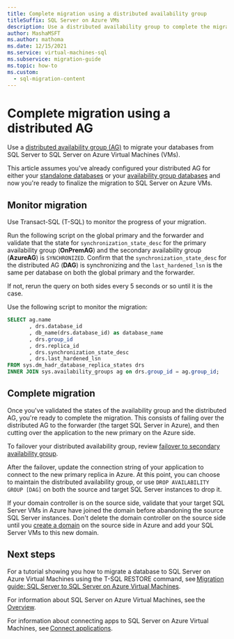 ```yaml
---
title: Complete migration using a distributed availability group
titleSuffix: SQL Server on Azure VMs
description: Use a distributed availability group to complete the migration of your SQL Server databases to SQL Server on Azure VMs.
author: MashaMSFT
ms.author: mathoma
ms.date: 12/15/2021
ms.service: virtual-machines-sql
ms.subservice: migration-guide
ms.topic: how-to
ms.custom:
  - sql-migration-content
---
```

# Complete migration using a distributed AG

Use a [distributed availability group (AG)](/sql/database-engine/availability-groups/windows/distributed-availability-groups) to migrate your databases from SQL Server to SQL Server on Azure Virtual Machines (VMs). 

This article assumes you've already configured your distributed AG for either your [standalone databases](sql-server-distributed-availability-group-migrate-standalone-instance.md) or your [availability group databases](sql-server-distributed-availability-group-migrate-ag.md) and now you're ready to finalize the migration to SQL Server on Azure VMs. 

## Monitor migration

Use Transact-SQL (T-SQL) to monitor the progress of your migration. 

Run the following script on the global primary and the forwarder and validate that the state  for `synchronization_state_desc` for the primary availability group (**OnPremAG**) and the secondary availability group (**AzureAG**) is `SYNCHRONIZED`. Confirm that the `synchronization_state_desc` for the distributed AG (**DAG**) is synchronizing and the `last_hardened_lsn` is the same per database on both the global primary and the forwarder. 

If not, rerun the query on both sides every 5 seconds or so until it is the case. 

Use the following script to monitor the migration:

```sql
SELECT ag.name 
       , drs.database_id 
       , db_name(drs.database_id) as database_name 
       , drs.group_id 
       , drs.replica_id 
       , drs.synchronization_state_desc 
       , drs.last_hardened_lsn   
FROM sys.dm_hadr_database_replica_states drs  
INNER JOIN sys.availability_groups ag on drs.group_id = ag.group_id; 
```

## Complete migration 

Once you've validated the states of the availability group and the distributed AG, you're ready to complete the migration. This consists of failing over the distributed AG to the forwarder (the target SQL Server in Azure), and then cutting over the application to the new primary on the Azure side. 

To failover your distributed availability group, review [failover to secondary availability group](/sql/database-engine/availability-groups/windows/configure-distributed-availability-groups#failover). 

After the failover, update the connection string of your application to connect to the new primary replica in Azure. At this point, you can choose to maintain the distributed availability group, or use `DROP AVAILABILITY GROUP [DAG]` on both the source and target SQL Server instances to drop it. 

If your domain controller is on the source side, validate that your target SQL Server VMs in Azure have joined the domain before abandoning the source SQL Server instances. Don't delete the domain controller on the source side until you [create a domain](../../virtual-machines/windows/availability-group-manually-configure-prerequisites-tutorial-multi-subnet.md#create-domain-controllers) on the source side in Azure and add your SQL Server VMs to this new domain. 


## Next steps

For a tutorial showing you how to migrate a database to SQL Server on Azure Virtual Machines using the T-SQL RESTORE command, see [Migration guide: SQL Server to SQL Server on Azure Virtual Machines](sql-server-to-sql-on-azure-vm-individual-databases-guide.md).

For information about SQL Server on Azure Virtual Machines, see the [Overview](../../virtual-machines/windows/sql-server-on-azure-vm-iaas-what-is-overview.md). 

For information about connecting apps to SQL Server on Azure Virtual Machines, see [Connect applications](../../virtual-machines/windows/ways-to-connect-to-sql.md). 



